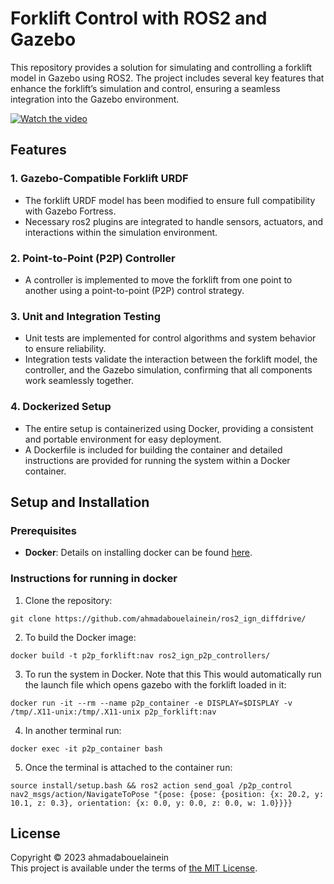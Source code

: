 # Forklift Control with ROS2 and Gazebo

This repository provides a solution for simulating and controlling a forklift model in Gazebo using ROS2. The project includes several key features that enhance the forklift’s simulation and control, ensuring a seamless integration into the Gazebo environment.


[![Watch the video](https://img.youtube.com/vi/H6YuKMIpOzQ?si=qNVGED4yRyyv_6P-/maxresdefault.jpg)](https://youtu.be/H6YuKMIpOzQ?si=qNVGED4yRyyv_6P-)
## Features

### 1. **Gazebo-Compatible Forklift URDF**
   - The forklift URDF model has been modified to ensure full compatibility with Gazebo Fortress.
   - Necessary ros2 plugins are integrated to handle sensors, actuators, and interactions within the simulation environment.


### 2. **Point-to-Point (P2P) Controller**
   - A controller is implemented to move the forklift from one point to another using a point-to-point (P2P) control strategy.

### 3. **Unit and Integration Testing**
   - Unit tests are implemented for control algorithms and system behavior to ensure reliability.
   - Integration tests validate the interaction between the forklift model, the controller, and the Gazebo simulation, confirming that all components work seamlessly together.

### 4. **Dockerized Setup**
   - The entire setup is containerized using Docker, providing a consistent and portable environment for easy deployment.
   - A Dockerfile is included for building the container and detailed instructions are provided for running the system within a Docker container.

## Setup and Installation

### Prerequisites
- **Docker**: Details on installing docker can be found [here](https://docs.docker.com/engine/install/).


### Instructions for running in docker

1. Clone the repository:
   
   
```
git clone https://github.com/ahmadabouelainein/ros2_ign_diffdrive/
```

2. To build the Docker image:
    
```
docker build -t p2p_forklift:nav ros2_ign_p2p_controllers/
```

3. To run the system in Docker. Note that this This would automatically run the launch file which opens gazebo with the forklift loaded in it:
    
```
docker run -it --rm --name p2p_container -e DISPLAY=$DISPLAY -v /tmp/.X11-unix:/tmp/.X11-unix p2p_forklift:nav
```

   
4. In another terminal run:
    
```
docker exec -it p2p_container bash
```

5. Once the terminal is attached to the container run:
    
```
source install/setup.bash && ros2 action send_goal /p2p_control nav2_msgs/action/NavigateToPose "{pose: {pose: {position: {x: 20.2, y: 10.1, z: 0.3}, orientation: {x: 0.0, y: 0.0, z: 0.0, w: 1.0}}}}
```

## License

Copyright © 2023 ahmadabouelainein \
This project is available under the terms of [the MIT License](LICENSE).

